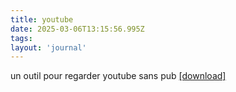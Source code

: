 ```yaml
---
title: youtube
date: 2025-03-06T13:15:56.995Z
tags:
layout: 'journal'
---
```

un outil pour regarder youtube sans pub 
<a href="https://github.com/thomas-iniguez-visioli/youtube-public/releases/latest">[download]</a>
